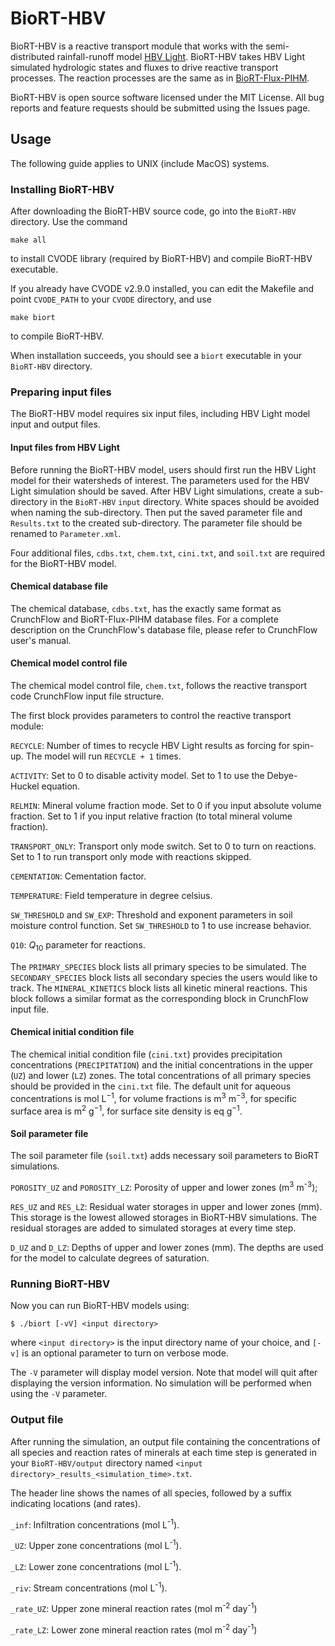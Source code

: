# BioRT-HBV

BioRT-HBV is a reactive transport module that works with the semi-distributed rainfall-runoff model [HBV Light](https://www.geo.uzh.ch/en/units/h2k/Services/HBV-Model.html).
BioRT-HBV takes HBV Light simulated hydrologic states and fluxes to drive reactive transport processes.
The reaction processes are the same as in [BioRT-Flux-PIHM](https://github.com/PSUmodeling/MM-PIHM).

BioRT-HBV is open source software licensed under the MIT License.
All bug reports and feature requests should be submitted using the Issues page.

## Usage

The following guide applies to UNIX (include MacOS) systems.

### Installing BioRT-HBV

After downloading the BioRT-HBV source code, go into the `BioRT-HBV` directory.
Use the command

```shell
make all
```

to install CVODE library (required by BioRT-HBV) and compile BioRT-HBV executable.

If you already have CVODE v2.9.0 installed, you can edit the Makefile and point `CVODE_PATH` to your `CVODE` directory, and use

```shell
make biort
```

to compile BioRT-HBV.

When installation succeeds, you should see a `biort` executable in your `BioRT-HBV` directory.

### Preparing input files

The BioRT-HBV model requires six input files, including HBV Light model input and output files.

#### Input files from HBV Light

Before running the BioRT-HBV model, users should first run the HBV Light model for their watersheds of interest.
The parameters used for the HBV Light simulation should be saved.
After HBV Light simulations, create a sub-directory in the `BioRT-HBV` `input` directory.
White spaces should be avoided when naming the sub-directory.
Then put the saved parameter file and `Results.txt` to the created sub-directory.
The parameter file should be renamed to `Parameter.xml`.

Four additional files, `cdbs.txt`, `chem.txt`, `cini.txt`, and `soil.txt` are required for the BioRT-HBV model.

#### Chemical database file

The chemical database, `cdbs.txt`, has the exactly same format as CrunchFlow and BioRT-Flux-PIHM database files.
For a complete description on the CrunchFlow's database file, please refer to CrunchFlow user's manual.

#### Chemical model control file

The chemical model control file, `chem.txt`, follows the reactive transport code CrunchFlow input file structure.

The first block provides parameters to control the reactive transport module:

`RECYCLE`:
Number of times to recycle HBV Light results as forcing for spin-up.
The model will run `RECYCLE + 1` times.

`ACTIVITY`:
Set to 0 to disable activity model.
Set to 1 to use the Debye-Huckel equation.

`RELMIN`:
Mineral volume fraction mode.
Set to 0 if you input absolute volume fraction.
Set to 1 if you input relative fraction (to total mineral volume fraction).

`TRANSPORT_ONLY`:
Transport only mode switch.
Set to 0 to turn on reactions.
Set to 1 to run transport only mode with reactions skipped.

`CEMENTATION`:
Cementation factor.

`TEMPERATURE`:
Field temperature in degree celsius.

`SW_THRESHOLD` and `SW_EXP`:
Threshold and exponent parameters in soil moisture control function.
Set `SW_THRESHOLD` to 1 to use increase behavior.

`Q10`:
*Q*<sub>10</sub> parameter for reactions.

The `PRIMARY_SPECIES` block lists all primary species to be simulated.
The `SECONDARY_SPECIES` block lists all secondary species the users would like to track.
The `MINERAL_KINETICS` block lists all kinetic mineral reactions.
This block follows a similar format as the corresponding block in CrunchFlow input file.

#### Chemical initial condition file

The chemical initial condition file (`cini.txt`) provides precipitation concentrations (`PRECIPITATION`) and the initial concentrations in the upper (`UZ`) and lower (`LZ`) zones.
The total concentrations of all primary species should be provided in the `cini.txt` file.
The default unit for aqueous concentrations is mol&nbsp;L<sup>−1</sup>,
for volume fractions is m<sup>3</sup>&nbsp;m<sup>−3</sup>,
for specific surface area is m<sup>2</sup>&nbsp;g<sup>−1</sup>,
for surface site density is eq&nbsp;g<sup>−1</sup>.

#### Soil parameter file

The soil parameter file (`soil.txt`) adds necessary soil parameters to BioRT simulations.

`POROSITY_UZ` and `POROSITY_LZ`:
Porosity of upper and lower zones (m<sup>3</sup>&nbsp;m<sup>-3</sup>);

`RES_UZ` and `RES_LZ`:
Residual water storages in upper and lower zones (mm).
This storage is the lowest allowed storages in BioRT-HBV simulations.
The residual storages are added to simulated storages at every time step.

`D_UZ` and `D_LZ`:
Depths of upper and lower zones (mm).
The depths are used for the model to calculate degrees of saturation.

### Running BioRT-HBV

Now you can run BioRT-HBV models using:

```shell
$ ./biort [-vV] <input directory>
```

where `<input directory>` is the input directory name of your choice,
and `[-v]` is an optional parameter to turn on verbose mode.

The `-V` parameter will display model version.
Note that model will quit after displaying the version information.
No simulation will be performed when using the `-V` parameter.

### Output file

After running the simulation, an output file containing the concentrations of all species and reaction rates of minerals at each time step is generated in your `BioRT-HBV/output` directory named `<input directory>_results_<simulation_time>.txt`.

The header line shows the names of all species, followed by a suffix indicating locations (and rates).

`_inf`:
Infiltration concentrations (mol L<sup>-1</sup>).

`_UZ`:
Upper zone concentrations (mol L<sup>-1</sup>).

`_LZ`:
Lower zone concentrations (mol L<sup>-1</sup>).

`_riv`:
Stream concentrations (mol L<sup>-1</sup>).

`_rate_UZ`:
Upper zone mineral reaction rates (mol m<sup>-2</sup> day<sup>-1</sup>)

`_rate_LZ`:
Lower zone mineral reaction rates (mol m<sup>-2</sup> day<sup>-1</sup>)
